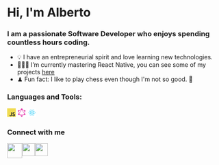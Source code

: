 # Hi, I'm Alberto 
### I am a passionate Software Developer who enjoys spending countless hours coding.
- 💡  I have an entrepreneurial spirit and love learning new technologies. 
- 👨🏻‍💻 I’m currently mastering React Native, you can see some of my projects [here](https://betomoedano.netlify.app/)
- ♟ Fun fact: I like to play chess even though I'm not so good. 🤯

### Languages and Tools:

<p>
  <img height="20" src="https://raw.githubusercontent.com/github/explore/80688e429a7d4ef2fca1e82350fe8e3517d3494d/topics/javascript/javascript.png" style="max-width: 100%;">
<img height="20" src="https://raw.githubusercontent.com/github/explore/5c058a388828bb5fde0bcafd4bc867b5bb3f26f3/topics/graphql/graphql.png" style="max-width: 100%;">
<a target="_blank" rel="noopener noreferrer" href="https://raw.githubusercontent.com/github/explore/80688e429a7d4ef2fca1e82350fe8e3517d3494d/topics/react/react.png"><img height="20" src="https://raw.githubusercontent.com/github/explore/80688e429a7d4ef2fca1e82350fe8e3517d3494d/topics/react/react.png" style="max-width: 100%;"></a>
</p>


### Connect with me

[<img align="left" src="https://www.iconpacks.net/icons/2/free-youtube-logo-icon-2431-thumb.png" width="35" height="35"/>](https://www.youtube.com/channel/UCzkDuc3rSDyEZYo3NoHzalw)
[<img align="left" src="https://cdn-icons-png.flaticon.com/512/174/174855.png" width="30" height="30"/>](https://www.instagram.com/betomoedano/)
[<img align="left" src="https://cdn-icons-png.flaticon.com/512/174/174857.png" width="30" height="30"/>](https://www.linkedin.com/in/betomoedano/)
<!--
**betomoedano/betomoedano** is a ✨ _special_ ✨ repository because its `README.md` (this file) appears on your GitHub profile.

Here are some ideas to get you started:

- 🔭 I’m currently working on ...
- 🌱 I’m currently learning ...
- 👯 I’m looking to collaborate on ...
- 🤔 I’m looking for help with ...
- 💬 Ask me about ...
- 📫 How to reach me: ...
- 😄 Pronouns: ...
- ⚡ Fun fact: ...
-->
